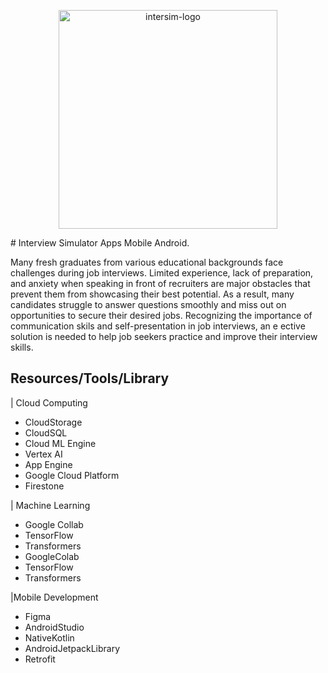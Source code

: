 <p align="center">
    <img src="assets/Logo-1.png" alt="intersim-logo" width="350px" >
</p>
# Interview Simulator Apps Mobile Android.


Many fresh graduates from various educational backgrounds face challenges during job interviews. Limited experience, lack of preparation, and anxiety when speaking in front of recruiters are major obstacles that prevent them from showcasing their best potential. As a result, many candidates struggle to answer questions smoothly and miss out on opportunities to secure their desired jobs. Recognizing the importance of communication skils and self-presentation in job interviews, an e ective solution is needed to help job seekers practice and improve their interview skills.

## Resources/Tools/Library

| Cloud Computing
- CloudStorage
- CloudSQL
- Cloud ML Engine
- Vertex AI
- App Engine
- Google Cloud Platform
- Firestone


| Machine Learning
- Google Collab
- TensorFlow
- Transformers
- GoogleColab
- TensorFlow
- Transformers

|Mobile Development
- Figma 
- AndroidStudio
- NativeKotlin
- AndroidJetpackLibrary
- Retrofit
